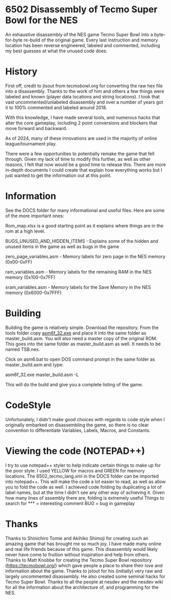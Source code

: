 # 6502 Disassembly of Tecmo Super Bowl for the NES
An exhaustive disassembly of the NES game Tecmo Super Bowl into a byte-for-byte re-build of the original game. Every last instruction and memory location has been reverse engineered, labeled and commented, including my best guesses at what the unused code does.

# History
First off, credit to jtsout from tecmobowl.org for converting the raw hex file into a disassembly. Thanks to the work of him and others a few things were labeled and known (player data locations and string locations).
I took that vast uncommented/unlabeled disassembly and over a number of years got it to 100% commented and labeled around 2018.

With this knowledge, I have made several tools, and numerous hacks that alter the core gameplay, including 2 point conversions and blockers that move forward and backward. 

As of 2024, many of these innovations are used in the majority of online league/tournament play. 

There were a few opportunities to potentially remake the game that fell through. Given my lack of time to modify this further, as well as other reasons, I felt that now would be a good time to release this. There are more in-depth documents I could create that explain how everything works but I just wanted to get the information out at this point.

# Information
See the DOCS folder for many informational and useful files. Here are some of the more important ones:

Rom_map.xlsx is a good starting point as it explains where things are in the rom at a high level.

BUGS_UNUSED_AND_HIDDEN_ITEMS - Explains some of the hidden and unused items in the game as well as bugs in the game

zero_page_variables.asm - Memory labels for zero page in the NES memory (0x00-0xFF)

ram_variables.asm - Memory labels for the remaining RAM in the NES memory (0x100-0x7FF)

sram_variables.asm - Memory labels for the Save Memory in the NES memory (0x6000-0x7FFF)

# Building

Building the game is relatively simple. Download the repository. From the tools folder copy [asm6f_32.exe](https://github.com/freem/asm6f) and place it into the same folder as master_build.asm. You will also need a master copy of the original ROM. This goes into the same folder as master_build.asm as well. It needs to be named TSB.nes.

Click on asm6.bat to open DOS command prompt in the same folder as master_build.asm and type:

asm6f_32.exe master_build.asm -L

This will do the build and give you a complete listing of the game.

# CodeStyle

Unfortunately, I didn't make good choices with regards to code style when I originally embarked on disassembling the game, so there is no clear convention to differentiate Variables, Labels, Macros, and Constants.

# Viewing the code (NOTEPAD++)

I try to use notepad++ styler to help indicate certain things to make up for the poor style. I used YELLOW for macros and GREEN for memory locations. The 6502_tecmo_lang.xml in the DOCS folder can be imported into notepad++. This will make the code a lot easier to read, as well as allow you to fold the code as well. I achieved code folding by duplicating a lot of label names, but at the time I didn't see any other way of achieving it. Given how many lines of assembly there are, folding is extremely useful
Things to search for *** = interesting comment BUG = bug in gameplay

# Thanks
Thanks to Shinichiro Tomie and Akihiko Shimoji for creating such an amazing game that has brought me so much joy. I have made many online and real life friends because of this game.
This disassembly would likely never have come to fruition without  inspiration and help from others. Thanks to Matt Knobbe for creating the Tecmo Super Bowl repository (https://tecmobowl.org/) which gave people a place to share their love and information about the game.
Thanks to jstout for his (initially) very raw and largely uncommented disassembly. He also created some seminal hacks for Tecmo Super Bowl.
Thanks to all the people at nesdev and the nesdev wiki for all the information about the  architecture of, and programming for the NES.


